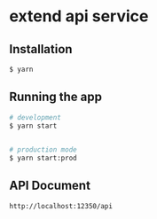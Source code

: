 # extend api service


## Installation

```bash
$ yarn
```

## Running the app

```bash
# development
$ yarn start
 

# production mode
$ yarn start:prod
```

## API Document
```bash
http://localhost:12350/api
```
 